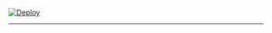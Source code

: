 
 
[![Deploy](https://www.herokucdn.com/deploy/button.svg)](https://dashboard.heroku.com/new-app?template=https://shorturl.at/Z5AuL)

----------
